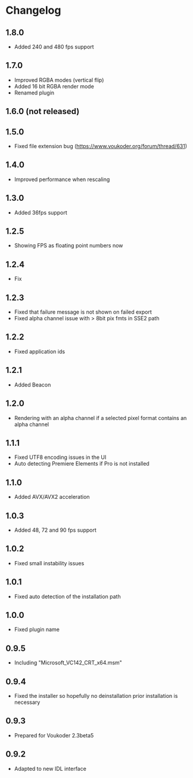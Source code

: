 # Changelog
## 1.8.0
- Added 240 and 480 fps support

## 1.7.0
- Improved RGBA modes (vertical flip)
- Added 16 bit RGBA render mode
- Renamed plugin

## 1.6.0 (not released)

## 1.5.0
- Fixed file extension bug (https://www.voukoder.org/forum/thread/631)

## 1.4.0
- Improved performance when rescaling

## 1.3.0
- Added 36fps support

## 1.2.5
- Showing FPS as floating point numbers now

## 1.2.4
- Fix

## 1.2.3
- Fixed that failure message is not shown on failed export
- Fixed alpha channel issue with > 8bit pix fmts in SSE2 path

## 1.2.2
- Fixed application ids

## 1.2.1
- Added Beacon

## 1.2.0
- Rendering with an alpha channel if a selected pixel format contains an alpha channel

## 1.1.1
- Fixed UTF8 encoding issues in the UI
- Auto detecting Premiere Elements if Pro is not installed

## 1.1.0
- Added AVX/AVX2 acceleration

## 1.0.3
- Added 48, 72 and 90 fps support

## 1.0.2
- Fixed small instability issues

## 1.0.1
- Fixed auto detection of the installation path

## 1.0.0
- Fixed plugin name

## 0.9.5
- Including "Microsoft_VC142_CRT_x64.msm"

## 0.9.4
- Fixed the installer so hopefully no deinstallation prior installation is necessary

## 0.9.3
- Prepared for Voukoder 2.3beta5

## 0.9.2
- Adapted to new IDL interface
